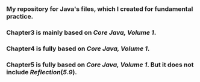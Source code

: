 ### My repository for Java's files, which I created for fundamental practice.
### Chapter3 is mainly based on _Core Java, Volume 1_.
### Chapter4 is fully based on _Core Java, Volume 1_.
### Chapter5 is fully based on _Core Java, Volume 1_. But it does not include _Reflection_(_5.9_). 